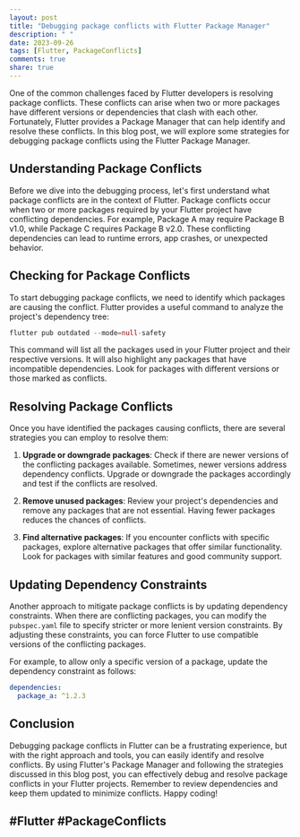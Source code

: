 ```yaml
---
layout: post
title: "Debugging package conflicts with Flutter Package Manager"
description: " "
date: 2023-09-26
tags: [Flutter, PackageConflicts]
comments: true
share: true
---
```


One of the common challenges faced by Flutter developers is resolving package conflicts. These conflicts can arise when two or more packages have different versions or dependencies that clash with each other. Fortunately, Flutter provides a Package Manager that can help identify and resolve these conflicts. In this blog post, we will explore some strategies for debugging package conflicts using the Flutter Package Manager.

## Understanding Package Conflicts

Before we dive into the debugging process, let's first understand what package conflicts are in the context of Flutter. Package conflicts occur when two or more packages required by your Flutter project have conflicting dependencies. For example, Package A may require Package B v1.0, while Package C requires Package B v2.0. These conflicting dependencies can lead to runtime errors, app crashes, or unexpected behavior.

## Checking for Package Conflicts

To start debugging package conflicts, we need to identify which packages are causing the conflict. Flutter provides a useful command to analyze the project's dependency tree:

```dart
flutter pub outdated --mode=null-safety
```

This command will list all the packages used in your Flutter project and their respective versions. It will also highlight any packages that have incompatible dependencies. Look for packages with different versions or those marked as conflicts.

## Resolving Package Conflicts

Once you have identified the packages causing conflicts, there are several strategies you can employ to resolve them:

1. **Upgrade or downgrade packages**: Check if there are newer versions of the conflicting packages available. Sometimes, newer versions address dependency conflicts. Upgrade or downgrade the packages accordingly and test if the conflicts are resolved.

2. **Remove unused packages**: Review your project's dependencies and remove any packages that are not essential. Having fewer packages reduces the chances of conflicts.

3. **Find alternative packages**: If you encounter conflicts with specific packages, explore alternative packages that offer similar functionality. Look for packages with similar features and good community support.

## Updating Dependency Constraints

Another approach to mitigate package conflicts is by updating dependency constraints. When there are conflicting packages, you can modify the `pubspec.yaml` file to specify stricter or more lenient version constraints. By adjusting these constraints, you can force Flutter to use compatible versions of the conflicting packages.

For example, to allow only a specific version of a package, update the dependency constraint as follows:

```yaml
dependencies:
  package_a: ^1.2.3
```

## Conclusion

Debugging package conflicts in Flutter can be a frustrating experience, but with the right approach and tools, you can easily identify and resolve conflicts. By using Flutter's Package Manager and following the strategies discussed in this blog post, you can effectively debug and resolve package conflicts in your Flutter projects. Remember to review dependencies and keep them updated to minimize conflicts. Happy coding!

## #Flutter #PackageConflicts